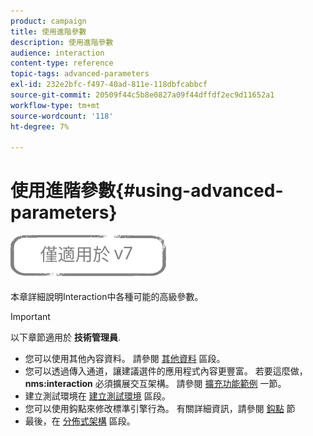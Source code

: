 ```yaml
---
product: campaign
title: 使用進階參數
description: 使用進階參數
audience: interaction
content-type: reference
topic-tags: advanced-parameters
exl-id: 232e2bfc-f497-40ad-811e-118dbfcabbcf
source-git-commit: 20509f44c5b8e0827a09f44dffdf2ec9d11652a1
workflow-type: tm+mt
source-wordcount: '118'
ht-degree: 7%

---
```


# 使用進階參數{#using-advanced-parameters}

![](../../assets/v7-only.svg)

本章詳細說明Interaction中各種可能的高級參數。

>[!IMPORTANT]
>
>以下章節適用於 **技術管理員**.

* 您可以使用其他內容資料。 請參閱 [其他資料](../../interaction/using/additional-data.md) 區段。
* 您可以透過傳入通道，讓建議選件的應用程式內容更豐富。 若要這麼做， **nms:interaction** 必須擴展交互架構。 請參閱 [擴充功能範例](../../interaction/using/extension-example.md) 一節。
* 建立測試環境在 [建立測試環境](../../interaction/using/creating-a-test-environment.md) 區段。
* 您可以使用鈎點來修改標準引擎行為。 有關詳細資訊，請參閱 [鈎點](../../interaction/using/hooks.md) 節
* 最後，在 [分佈式架構](../../interaction/using/distributed-architectures.md) 區段。
